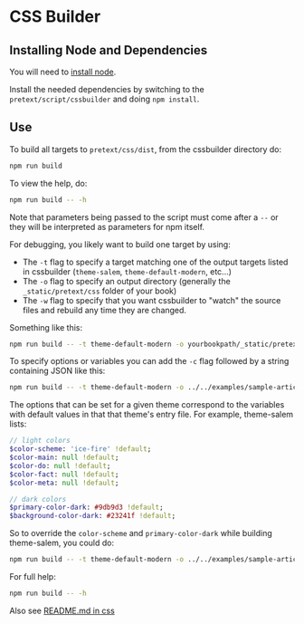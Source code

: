 # CSS Builder

## Installing Node and Dependencies

You will need to [install node](https://nodejs.org/en/download/package-manager).

Install the needed dependencies by switching to the `pretext/script/cssbuilder` and doing `npm install`.

## Use

To build all targets to `pretext/css/dist`, from the cssbuilder directory do:

```bash
npm run build
```

To view the help, do:

```bash
npm run build -- -h
```

Note that parameters being passed to the script must come after a `--` or they will be interpreted as parameters for npm itself.

For debugging, you likely want to build one target by using:

* The `-t` flag to specify a target matching one of the output targets listed in cssbuilder (`theme-salem`, `theme-default-modern`, etc...)
* The `-o` flag to specify an output directory (generally the `_static/pretext/css` folder of your book)
* The `-w` flag to specify that you want cssbuilder to "watch" the source files and rebuild any time they are changed.

Something like this:

```bash
npm run build -- -t theme-default-modern -o yourbookpath/_static/pretext/css -w'
```

To specify options or variables you can add the `-c` flag followed by a string containing JSON like this:

```bash
npm run build -- -t theme-default-modern -o ../../examples/sample-article/out/_static/pretext/css -c '{"options":{"color-scheme":"blues", "primary-color":"rgb(80, 30, 80)"}'
```

The options that can be set for a given theme correspond to the variables with default values in that that theme's entry file. For example, theme-salem lists:

```sass
// light colors
$color-scheme: 'ice-fire' !default; 
$color-main: null !default;
$color-do: null !default;
$color-fact: null !default;
$color-meta: null !default;

// dark colors
$primary-color-dark: #9db9d3 !default;
$background-color-dark: #23241f !default;
```

So to override the `color-scheme` and `primary-color-dark` while building theme-salem, you could do:

```bash
npm run build -- -t theme-default-modern -o ../../examples/sample-article/out/_static/pretext/css -c '{"options":{"color-scheme":"leaves", "primary-color-dark":"#549676"}'
```

For full help:

```bash
npm run build -- -h
```

Also see [README.md in css](../../css/README.md)
